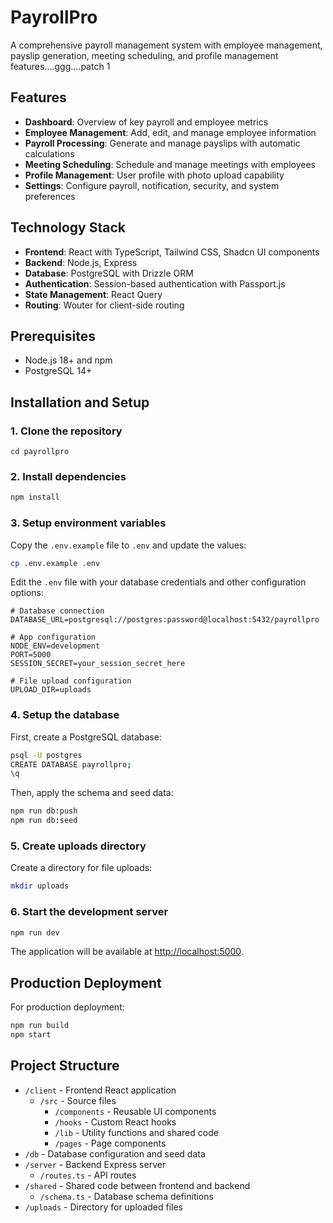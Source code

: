 # PayrollPro

A comprehensive payroll management system with employee management, payslip generation, meeting scheduling, and profile management features....ggg....patch 1

## Features

- **Dashboard**: Overview of key payroll and employee metrics
- **Employee Management**: Add, edit, and manage employee information
- **Payroll Processing**: Generate and manage payslips with automatic calculations
- **Meeting Scheduling**: Schedule and manage meetings with employees
- **Profile Management**: User profile with photo upload capability
- **Settings**: Configure payroll, notification, security, and system preferences

## Technology Stack

- **Frontend**: React with TypeScript, Tailwind CSS, Shadcn UI components
- **Backend**: Node.js, Express
- **Database**: PostgreSQL with Drizzle ORM
- **Authentication**: Session-based authentication with Passport.js
- **State Management**: React Query
- **Routing**: Wouter for client-side routing

## Prerequisites

- Node.js 18+ and npm
- PostgreSQL 14+

## Installation and Setup

### 1. Clone the repository

```
cd payrollpro
```

### 2. Install dependencies

```bash
npm install
```

### 3. Setup environment variables

Copy the `.env.example` file to `.env` and update the values:

```bash
cp .env.example .env
```

Edit the `.env` file with your database credentials and other configuration options:

```
# Database connection
DATABASE_URL=postgresql://postgres:password@localhost:5432/payrollpro

# App configuration
NODE_ENV=development
PORT=5000
SESSION_SECRET=your_session_secret_here

# File upload configuration
UPLOAD_DIR=uploads
```

### 4. Setup the database

First, create a PostgreSQL database:

```bash
psql -U postgres
CREATE DATABASE payrollpro;
\q
```

Then, apply the schema and seed data:

```bash
npm run db:push
npm run db:seed
```

### 5. Create uploads directory

Create a directory for file uploads:

```bash
mkdir uploads
```

### 6. Start the development server

```bash
npm run dev
```

The application will be available at [http://localhost:5000](http://localhost:5000).

## Production Deployment

For production deployment:

```bash
npm run build
npm start
```

## Project Structure

- `/client` - Frontend React application
  - `/src` - Source files
    - `/components` - Reusable UI components
    - `/hooks` - Custom React hooks
    - `/lib` - Utility functions and shared code
    - `/pages` - Page components
- `/db` - Database configuration and seed data
- `/server` - Backend Express server
  - `/routes.ts` - API routes
- `/shared` - Shared code between frontend and backend
  - `/schema.ts` - Database schema definitions
- `/uploads` - Directory for uploaded files

